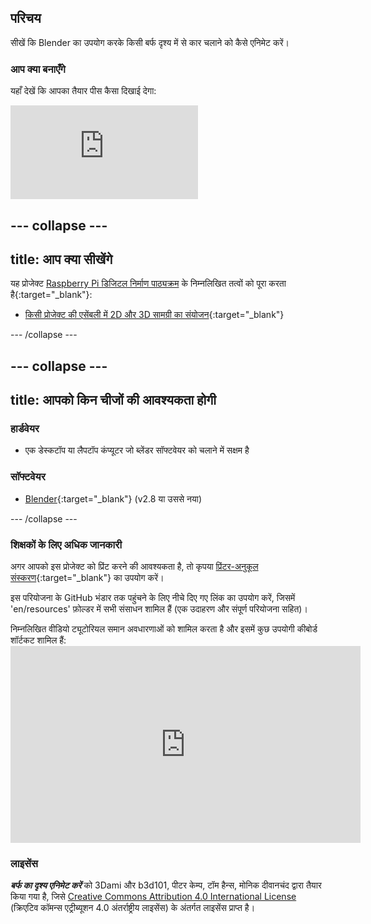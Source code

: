 ## परिचय

सीखें कि Blender का उपयोग करके किसी बर्फ दृश्य में से कार चलाने को कैसे एनिमेट करें।

### आप क्या बनाएँगे

यहाँ देखें कि आपका तैयार पीस कैसा दिखाई देगा:

<div class="responsive-embed responsive-embed--video">
  <iframe class="responsive-embed__iframe" src="https://sketchfab.com/models/f74b099ea5a64f6192d2068900f9c9c0/embed" frameborder="0" allowvr allowfullscreen mozallowfullscreen="true" webkitallowfullscreen="true"></iframe>
</div>

## \--- collapse \---

## title: आप क्या सीखेंगे

यह प्रोजेक्ट [Raspberry Pi डिजिटल निर्माण पाठ्यक्रम](http://rpf.io/curriculum) के निम्नलिखित तत्वों को पूरा करता है{:target="_blank"}:

+ [किसी प्रोजेक्ट की एसेंबली में 2D और 3D सामग्री का संयोजन](https://curriculum.raspberrypi.org/design/builder/){:target="_blank"}

\--- /collapse \---

## \--- collapse \---

## title: आपको किन चीजों की आवश्यकता होगी

### हार्डवेयर

+ एक डेस्कटॉप या लैपटॉप कंप्यूटर जो ब्लेंडर सॉफ्टवेयर को चलाने में सक्षम है

### सॉफ्टवेयर

+ [Blender](https://www.blender.org/download/){:target="_blank"} (v2.8 या उससे नया)

\--- /collapse \---

### शिक्षकों के लिए अधिक जानकारी

अगर आपको इस प्रोजेक्ट को प्रिंट करने की आवश्यकता है, तो कृपया [प्रिंटर-अनुकूल संस्करण](https://projects.raspberrypi.org/en/projects/blender-animate-snow-scene/print){:target="_blank"} का उपयोग करें।

इस परियोजना के GitHub भंडार तक पहुंचने के लिए नीचे दिए गए लिंक का उपयोग करें, जिसमें 'en/resources' फ़ोल्डर में सभी संसाधन शामिल हैं (एक उदाहरण और संपूर्ण परियोजना सहित)।

निम्नलिखित वीडियो ट्यूटोरियल समान अवधारणाओं को शामिल करता है और इसमें कुछ उपयोगी कीबोर्ड शॉर्टकट शामिल हैं: <iframe width="560" height="315" src="https://www.youtube.com/embed/O7gS6nbyyvE" frameborder="0" allowfullscreen mark="crwd-mark"></iframe> 

### लाइसेंस

***बर्फ का दृश्य एनिमेट करें*** को 3Dami और b3d101, पीटर केम्प, टॉम हैन्स, मोनिक दीवानचंद द्वारा तैयार किया गया है, जिसे [Creative Commons Attribution 4.0 International License](http://creativecommons.org/licenses/by-sa/4.0/) (क्रिएटिव कॉमन्स एट्रीब्यूशन 4.0 अंतर्राष्ट्रीय लाइसेंस) के अंतर्गत लाइसेंस प्राप्त है।